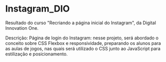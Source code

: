 # Instagram_DIO
Resultado do curso "Recriando a página inicial do Instagram", da Digital Innovation One.

Descrição: Página de login do Instagram: nesse projeto, será abordado o conceito sobre CSS Flexbox e responsividade, preparando os alunos para as aulas de jogos, nas quais será utilizado o CSS junto ao JavaScript para estilização e posicionamento.
